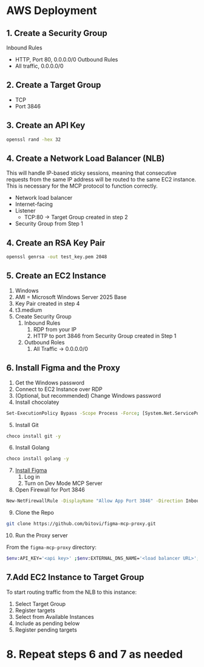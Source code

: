 
# AWS Deployment

## 1. Create a Security Group

Inbound Rules
- HTTP, Port 80, 0.0.0.0/0
Outbound Rules
- All traffic, 0.0.0.0/0

## 2. Create a Target Group

- TCP
- Port 3846

## 3. Create an API Key

```sh
openssl rand -hex 32
```

## 4. Create a Network Load Balancer (NLB)

This will handle IP-based sticky sessions, meaning that consecutive requests from the same IP address will be routed to the same EC2 instance.
This is necessary for the MCP protocol to function correctly.

- Network load balancer
- Internet-facing
- Listener
  - TCP:80 -> Target Group created in step 2
- Security Group from Step 1

## 4. Create an RSA Key Pair

```sh
openssl genrsa -out test_key.pem 2048
```

## 5. Create an EC2 Instance

1. Windows
1. AMI = Microsoft Windows Server 2025 Base
1. Key Pair created in step 4
1. t3.medium
1. Create Security Group
    1. Inbound Rules
        1. RDP from your IP
        1. HTTP to port 3846 from Security Group created in Step 1
    1. Outbound Roles
        1. All Traffic -> 0.0.0.0/0


## 6. Install Figma and the Proxy

1. Get the Windows password
1. Connect to EC2 Instance over RDP
1. (Optional, but recommended) Change Windows password
1. Install chocolatey

```sh
Set-ExecutionPolicy Bypass -Scope Process -Force; [System.Net.ServicePointManager]::SecurityProtocol = [System.Net.ServicePointManager]::SecurityProtocol -bor 3072; iex ((New-Object System.Net.WebClient).DownloadString('https://community.chocolatey.org/install.ps1'))
```

5. Install Git

```sh
choco install git -y
```

6. Install Golang

```sh
choco install golang -y
```

7. [Install Figma](https://www.figma.com/download/desktop/win)
    1. Log in
    1. Turn on Dev Mode MCP Server
8. Open Firewall for Port 3846

```sh
New-NetFirewallRule -DisplayName "Allow App Port 3846" -Direction Inbound -Action Allow -Protocol TCP -LocalPort 3846
```

9. Clone the Repo

```sh
git clone https://github.com/bitovi/figma-mcp-proxy.git
```


10. Run the Proxy server

From the `figma-mcp-proxy` directory:

```sh
$env:API_KEY='<api key>' ;$env:EXTERNAL_DNS_NAME='<load balancer URL>'; & go run main.go
```


## 7.Add EC2 Instance to Target Group

To start routing traffic from the NLB to this instance:

1. Select Target Group
2. Register targets
3. Select from Available Instances
4. Include as pending below
5. Register pending targets

# 8. Repeat steps 6 and 7 as needed
